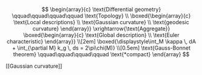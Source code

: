 $$
\begin{array}{c}
\text{Differential geometry} \qquad\qquad\qquad\qquad \text{Topology} \\
\boxed{\begin{array}{c}
\text{Local descriptions} \\
\text{Gaussian curvature} \\
\text{geodesic curvature}
\end{array}} 
\xrightarrow{\text{Aggregate}}
\boxed{\begin{array}{c}
\text{Global description} \\
\text{Euler characteristic}
\end{array}} \\[2em]
\boxed{\displaystyle\int_M \kappa \, dA + \int_{\partial M} k_g \, ds = 2\pi\chi(M)} \\[0.5em]
\text{Gauss-Bonnet theorem} \qquad\qquad\qquad\qquad \text{*compact}
\end{array}
$$

[[Gaussian curvature]]